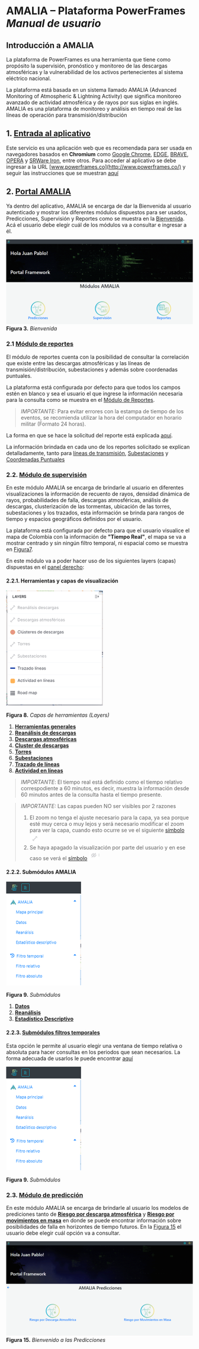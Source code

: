 
# AMALIA – Plataforma PowerFrames *Manual de usuario*

## Introducción a AMALIA <!--![Figura 1](./pictures/Imagen25.png "AMALIA") -->
La plataforma de PowerFrames es una herramienta que tiene como propósito la supervisión, pronóstico y monitoreo de las descargas atmosféricas y la vulnerabilidad de los activos pertenecientes al sistema eléctrico nacional.

La plataforma está basada en un sistema llamado AMALIA (Advanced Monitoring of Atmospheric & Lightning Activity) que significa monitoreo avanzado de actividad atmosférica y de rayos por sus siglas en inglés. AMALIA es una plataforma de monitoreo y análisis en tiempo real de las líneas de operación para transmisión/distribución 


## 1. [Entrada al aplicativo](./docs/Ingreso.md)

Este servicio es una aplicación web que es recomendada para ser usada en navegadores basados en **Chromium** como [Google Chrome](https://www.google.com/intl/es_es/chrome/), [EDGE](https://www.microsoft.com/es-es/edge), [BRAVE](https://brave.com/es/), [OPERA](https://www.opera.com/es) y  [SRWare Iron](https://www.srware.net/iron/), entre otros. 
Para acceder al aplicativo se debe ingresar a la URL [www.powerframes.co](http://www.powerframes.co/) y seguir las instrucciones que se muestran [aquí](./docs/Ingreso.md)


## 2. [Portal AMALIA](./docs/AMALIA/)

Ya dentro del aplicativo, AMALIA se encarga de dar la Bienvenida al usuario autenticado y mostrar los diferentes módulos dispuestos para ser usados, Predicciones, Supervisión y Reportes como se muestra en la [Bienvenida](./pictures/Imagen3.png). Acá el usuario debe elegir cuál de los módulos va a consultar e ingresar a él.

![Figura 3](./pictures/Imagen3.png "Bienvenida")
**Figura 3.** *Bienvenida*

### 2.1 [Módulo de reportes](../Plataforma_PowerFrames/docs/AMALIA/Reportes/Reportes.md)

El módulo de reportes cuenta con la posibilidad de consultar la correlación que existe entre las descargas atmosféricas y las líneas de transmisión/distribución, subestaciones y además sobre coordenadas puntuales.

La plataforma está configurada por defecto para que todos los campos estén en blanco y sea el usuario el que ingrese la información necesaria para la consulta como se muestra en el [Módulo de Reportes](../Plataforma_PowerFrames/pictures/Imagen4.png).

> *IMPORTANTE:* Para evitar errores con la estampa de tiempo de los eventos, se recomienda utilizar la hora del computador en horario militar (Formato 24 horas).

La forma en que se hace la solicitud del reporte está explicada [aquí](../Plataforma_PowerFrames/docs/AMALIA/Reportes/Reportes.md).

La información brindada en cada uno de los reportes solicitado se explican detalladamente, tanto para [líneas de transmisión](../Plataforma_PowerFrames/docs/AMALIA/Reportes/Linea.md), [Subestaciones](../Plataforma_PowerFrames/docs/AMALIA/Reportes/Subestacion.md) y [Coordenadas Puntuales](../Plataforma_PowerFrames/docs/AMALIA/Reportes/Punto.md)
### 2.2. [Módulo de supervisión](./docs/AMALIA/Supervision/)
En este módulo AMALIA se encarga de brindarle al usuario en diferentes visualizaciones la información de recuento de rayos, densidad dinámica de rayos, probabilidades de falla, descargas atmosféricas, análisis de descargas, clusterización de las tormentas, ubicación de las torres, subestaciones y los trazados, esta información se brinda para rangos de tiempo y espacios geográficos definidos por el usuario.

La plataforma está configurada por defecto para que el usuario visualice el mapa de Colombia con la información de **"Tiempo Real"**, el mapa se va a mostrar centrado y sin ningún filtro temporal, ni espacial como se muestra en [Figura7](./pictures/Imagen7.png).

En este módulo va a poder hacer uso de los siguientes layers (capas) dispuestas en el [panel derecho](../Plataforma_PowerFrames/pictures/Imagen19.png):

#### 2.2.1. Herramientas y capas de visualización
![Figura 8](../Plataforma_PowerFrames/pictures/Imagen19.png "Capas de herramientas (Layers)")

**Figura 8.** *Capas de herramientas (Layers)*

1. [**Herramientas generales**](./docs/AMALIA/Supervision/01_Herramientas.md)
2. [**Reanálisis de descargas**](./docs/AMALIA/Supervision/02_Reanalisis.md)
3. [**Descargas atmosféricas**](./docs/AMALIA/Supervision/03_Descargas.md)
4. [**Cluster de descargas**](./docs/AMALIA/Supervision/04_Clusters.md)
5. [**Torres**](./docs/AMALIA/Supervision/05_Torres.md)
6. [**Subestaciones**](./docs/AMALIA/Supervision/06_Subestaciones.md)
7. [**Trazado de líneas**](./docs/AMALIA/Supervision/07_Trazados.md)
8. [**Actividad en líneas**](./docs/AMALIA/Supervision/08_Actividad.md)

>*IMPORTANTE*: El tiempo real está definido como el tiempo relativo correspodiente a 60 minutos, es decir, muestra la información desde 60 minutos antes de la consulta hasta el tiempo presente.

>*IMPORTANTE:* Las capas pueden NO ser visibles por 2 razones
>1. El zoom no tenga el ajuste necesario para la capa, ya sea porque esté muy cerca o muy lejos y será necesario modificar el zoom para ver la capa, cuando esto ocurre se ve el siguiente [símbolo](./pictures/Imagen12.png) ![Figura 12](./pictures/Imagen12.png "Ajuste de zoom para la capa")
>2. Se haya apagado la visualización por parte del usuario y en ese caso se verá el [símbolo](./pictures/Imagen11.png) ![Figura 13](./pictures/Imagen13.png "Capa apagada por el usuario")

#### 2.2.2. Submódulos AMALIA
![Figura 9](../Plataforma_PowerFrames/pictures/Imagen45.png "Submódulos")

**Figura 9.** *Submódulos*

1. [**Datos**](./docs/AMALIA/Supervision/09_Datos.md)
2. [**Reanálisis**](./docs/AMALIA/Supervision/10_Reanalisis.md)
3. [**Estadístico Descriptivo**](./docs/AMALIA/Supervision/04_Clusters.md)

#### 2.2.3. [Submódulos filtros temporales](./docs/AMALIA/Supervision/11_Filtros_Temporales.md)
Esta opción le permite al usuario elegir una ventana de tiempo relativa o absoluta para hacer consultas en los periodos que sean necesarios. La forma adecuada de usarlos le puede encontrar [aquí](./docs/AMALIA/Supervision/11_Filtros_Temporales.md)

![Figura 9](../Plataforma_PowerFrames/pictures/Imagen45.png "Submódulos")

**Figura 9.** *Submódulos*

### 2.3. [Módulo de predicción](./docs/AMALIA/Predicciones/)
En este módulo AMALIA se encarga de brindarle al usuario los modelos de prediciones tanto de [**Riesgo por descarga atmosférica**](./docs/AMALIA/Predicciones/Descarga.md) y [**Riesgo por movimientos en masa**](./docs/AMALIA/Predicciones/Masa.md) en donde se puede encontrar información sobre posibilidades de falla en horizontes de tiempo futuros. En la [Figura 15](../Plataforma_PowerFrames/pictures/Imagen15.png) el usuario debe elegir cuál opción va a consultar.

![Figura 15](../Plataforma_PowerFrames/pictures/Imagen15.png "Bienvenido a las Predicciones")
**Figura 15.** *Bienvenido a las Predicciones*
